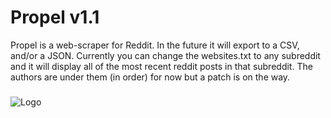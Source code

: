
# Propel v1.1

Propel is a web-scraper for Reddit. In the future it will export to a CSV, and/or a JSON. Currently you can change the websites.txt to any subreddit and it will display all of the most recent reddit posts in that subreddit. The authors are under them (in order) for now but a patch is on the way.

###


![Logo](https://wiki.kerbalspaceprogram.com/images/thumb/1/1f/Big1.png/239px-Big1.png)

